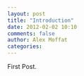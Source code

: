 ```yaml
---
layout: post
title: "Introduction"
date: 2012-02-02 10:10
comments: false
author: Alex Moffat
categories: 
---
```

First Post.
